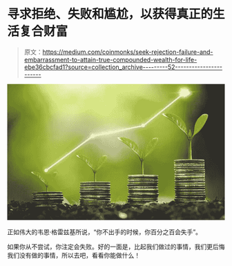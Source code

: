 # 寻求拒绝、失败和尴尬，以获得真正的生活复合财富

> 原文：<https://medium.com/coinmonks/seek-rejection-failure-and-embarrassment-to-attain-true-compounded-wealth-for-life-ebe36cbcfad1?source=collection_archive---------52----------------------->

![](img/86da9b293a0f5738df63302f900b8fe8.png)

正如伟大的韦恩·格雷兹基所说，“你不出手的时候，你百分之百会失手”。

如果你从不尝试，你注定会失败。好的一面是，比起我们做过的事情，我们更后悔我们没有做的事情，所以去吧，看看你能做什么！